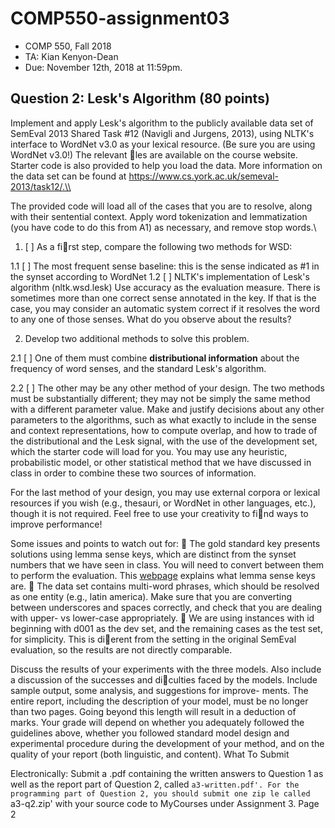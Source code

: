 # COMP550-assignment03

- COMP 550, Fall 2018
- TA: Kian Kenyon-Dean
- Due: November 12th, 2018 at 11:59pm.

## Question 2: Lesk's Algorithm (80 points)
Implement and apply Lesk's algorithm to the publicly available data set of SemEval 2013 Shared Task
\#12 (Navigli and Jurgens, 2013), using NLTK's interface to WordNet v3.0 as your lexical resource.
(Be sure you are using WordNet v3.0!) The relevant les are available on the course website. Starter
code is also provided to help you load the data. More information on the data set can be found at
https://www.cs.york.ac.uk/semeval-2013/task12/.\\

The provided code will load all of the cases that you are to resolve, along with their sentential context.
Apply word tokenization and lemmatization (you have code to do this from A1) as necessary, and remove
stop words.\\

1. [ ] As a first step, compare the following two methods for WSD:

1.1 [ ] The most frequent sense baseline: this is the sense indicated as #1 in the synset according to
WordNet
1.2 [ ] NLTK's implementation of Lesk's algorithm (nltk.wsd.lesk) Use accuracy as the evaluation measure. There is sometimes more than one correct sense annotated in the key. If that is the case, you may consider an automatic system correct if it resolves the word to any one of those senses. What do you observe about the results?

2. Develop two additional methods to solve this problem. 

2.1 [ ] One of them must combine **distributional information** about the frequency of word senses, and the standard Lesk's algorithm. 

2.2 [ ] The other may be any other method of your design. The two methods must be substantially different; they may not be simply the same method with a different parameter value. Make and justify decisions about any other parameters to the algorithms, such as what exactly to include in the sense and context representations, how to compute overlap, and how to trade of the distributional and the Lesk signal, with the use of the development set, which the starter code will load for you. You may use any heuristic, probabilistic model, or other statistical method that we have discussed in class in order to combine these two sources of information.

For the last method of your design, you may use external corpora or lexical resources if you wish (e.g., thesauri, or WordNet in other languages, etc.), though it is not required. Feel free to use your creativity to find ways to improve performance!

Some issues and points to watch out for:
 The gold standard key presents solutions using lemma sense keys, which are distinct from the synset numbers that we have seen in class. You will need to convert between them to perform the evaluation. This [webpage](https://wordnet.princeton.edu/man/senseidx.5WN.html) explains what lemma sense keys are.
 The data set contains multi-word phrases, which should be resolved as one entity (e.g., latin america).
Make sure that you are converting between underscores and spaces correctly, and check that you
are dealing with upper- vs lower-case appropriately.
 We are using instances with id beginning with d001 as the dev set, and the remaining cases as the
test set, for simplicity. This is dierent from the setting in the original SemEval evaluation, so the
results are not directly comparable.

Discuss the results of your experiments with the three models. Also include a discussion of the successes
and diculties faced by the models. Include sample output, some analysis, and suggestions for improve-
ments. The entire report, including the description of your model, must be no longer than two pages.
Going beyond this length will result in a deduction of marks.
Your grade will depend on whether you adequately followed the guidelines above, whether you followed
standard model design and experimental procedure during the development of your method, and on the
quality of your report (both linguistic, and content).
What To Submit

Electronically: Submit a .pdf containing the written answers to Question 1 as well as the report part
of Question 2, called `a3-written.pdf'. For the programming part of Question 2, you should submit one
zip le called `a3-q2.zip' with your source code to MyCourses under Assignment 3.
Page 2
